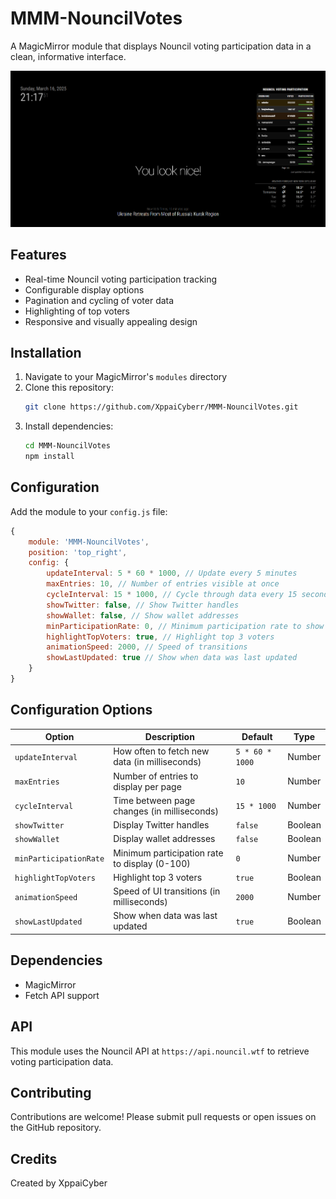# MMM-NouncilVotes

A MagicMirror module that displays Nouncil voting participation data in a clean, informative interface.

![demo](demo.png)

## Features

- Real-time Nouncil voting participation tracking
- Configurable display options
- Pagination and cycling of voter data
- Highlighting of top voters
- Responsive and visually appealing design

## Installation

1. Navigate to your MagicMirror's `modules` directory
2. Clone this repository:
   ```bash
   git clone https://github.com/XppaiCyberr/MMM-NouncilVotes.git
   ```
3. Install dependencies:
   ```bash
   cd MMM-NouncilVotes
   npm install
   ```

## Configuration

Add the module to your `config.js` file:

```javascript
{
    module: 'MMM-NouncilVotes',
    position: 'top_right',
    config: {
        updateInterval: 5 * 60 * 1000, // Update every 5 minutes
        maxEntries: 10, // Number of entries visible at once
        cycleInterval: 15 * 1000, // Cycle through data every 15 seconds
        showTwitter: false, // Show Twitter handles
        showWallet: false, // Show wallet addresses
        minParticipationRate: 0, // Minimum participation rate to show
        highlightTopVoters: true, // Highlight top 3 voters
        animationSpeed: 2000, // Speed of transitions
        showLastUpdated: true // Show when data was last updated
    }
}
```

## Configuration Options

| Option | Description | Default | Type |
|--------|-------------|---------|------|
| `updateInterval` | How often to fetch new data (in milliseconds) | `5 * 60 * 1000` | Number |
| `maxEntries` | Number of entries to display per page | `10` | Number |
| `cycleInterval` | Time between page changes (in milliseconds) | `15 * 1000` | Number |
| `showTwitter` | Display Twitter handles | `false` | Boolean |
| `showWallet` | Display wallet addresses | `false` | Boolean |
| `minParticipationRate` | Minimum participation rate to display (0-100) | `0` | Number |
| `highlightTopVoters` | Highlight top 3 voters | `true` | Boolean |
| `animationSpeed` | Speed of UI transitions (in milliseconds) | `2000` | Number |
| `showLastUpdated` | Show when data was last updated | `true` | Boolean |

## Dependencies

- MagicMirror
- Fetch API support

## API

This module uses the Nouncil API at `https://api.nouncil.wtf` to retrieve voting participation data.

## Contributing

Contributions are welcome! Please submit pull requests or open issues on the GitHub repository.


## Credits

Created by XppaiCyber
